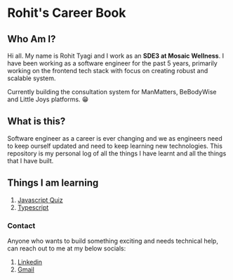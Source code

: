 # Rohit's Career Book

## Who Am I?

Hi all. My name is Rohit Tyagi and I work as an **SDE3 at Mosaic Wellness**. I have been working as a software engineer for the past 5 years, primarily working on the frontend tech stack with focus on creating robust and scalable system.

Currently building the consultation system for ManMatters, BeBodyWise and Little Joys platforms. 😁

## What is this?

Software engineer as a career is ever changing and we as engineers need to keep ourself updated and need to keep learning new technologies. This repository is my personal log of all the things I have learnt and all the things that I have built.

## Things I am learning

1. [Javascript Quiz]('javascript-quiz')
2. [Typescript]('typescript')

### Contact

Anyone who wants to build something exciting and needs technical help, can reach out to me at my below socials:

1. [Linkedin]("https://www.linkedin.com/in/rohit-tyagi-0b9984167/")
2. [Gmail]("mailto:tyagii.rohit@gmail.com")
